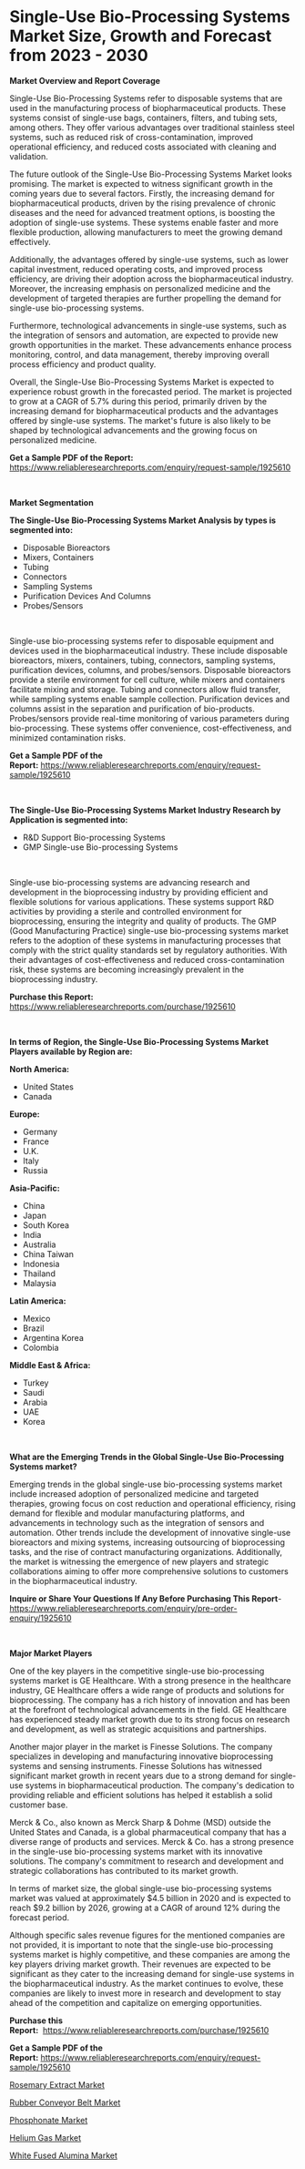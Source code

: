 <p><h1>Single-Use Bio-Processing Systems Market Size, Growth and Forecast from 2023 - 2030</h1></p><p><strong>Market Overview and Report Coverage</strong></p>
<p><p>Single-Use Bio-Processing Systems refer to disposable systems that are used in the manufacturing process of biopharmaceutical products. These systems consist of single-use bags, containers, filters, and tubing sets, among others. They offer various advantages over traditional stainless steel systems, such as reduced risk of cross-contamination, improved operational efficiency, and reduced costs associated with cleaning and validation.</p><p>The future outlook of the Single-Use Bio-Processing Systems Market looks promising. The market is expected to witness significant growth in the coming years due to several factors. Firstly, the increasing demand for biopharmaceutical products, driven by the rising prevalence of chronic diseases and the need for advanced treatment options, is boosting the adoption of single-use systems. These systems enable faster and more flexible production, allowing manufacturers to meet the growing demand effectively.</p><p>Additionally, the advantages offered by single-use systems, such as lower capital investment, reduced operating costs, and improved process efficiency, are driving their adoption across the biopharmaceutical industry. Moreover, the increasing emphasis on personalized medicine and the development of targeted therapies are further propelling the demand for single-use bio-processing systems.</p><p>Furthermore, technological advancements in single-use systems, such as the integration of sensors and automation, are expected to provide new growth opportunities in the market. These advancements enhance process monitoring, control, and data management, thereby improving overall process efficiency and product quality.</p><p>Overall, the Single-Use Bio-Processing Systems Market is expected to experience robust growth in the forecasted period. The market is projected to grow at a CAGR of 5.7% during this period, primarily driven by the increasing demand for biopharmaceutical products and the advantages offered by single-use systems. The market's future is also likely to be shaped by technological advancements and the growing focus on personalized medicine.</p></p>
<p><strong>Get a Sample PDF of the Report:</strong> <a href="https://www.reliableresearchreports.com/enquiry/request-sample/1925610">https://www.reliableresearchreports.com/enquiry/request-sample/1925610</a></p>
<p>&nbsp;</p>
<p><strong>Market Segmentation</strong></p>
<p><strong>The Single-Use Bio-Processing Systems Market Analysis by types is segmented into:</strong></p>
<p><ul><li>Disposable Bioreactors</li><li>Mixers, Containers</li><li>Tubing</li><li>Connectors</li><li>Sampling Systems</li><li>Purification Devices And Columns</li><li>Probes/Sensors</li></ul></p>
<p>&nbsp;</p>
<p><p>Single-use bio-processing systems refer to disposable equipment and devices used in the biopharmaceutical industry. These include disposable bioreactors, mixers, containers, tubing, connectors, sampling systems, purification devices, columns, and probes/sensors. Disposable bioreactors provide a sterile environment for cell culture, while mixers and containers facilitate mixing and storage. Tubing and connectors allow fluid transfer, while sampling systems enable sample collection. Purification devices and columns assist in the separation and purification of bio-products. Probes/sensors provide real-time monitoring of various parameters during bio-processing. These systems offer convenience, cost-effectiveness, and minimized contamination risks.</p></p>
<p><strong>Get a Sample PDF of the Report:</strong>&nbsp;<a href="https://www.reliableresearchreports.com/enquiry/request-sample/1925610">https://www.reliableresearchreports.com/enquiry/request-sample/1925610</a></p>
<p>&nbsp;</p>
<p><strong>The Single-Use Bio-Processing Systems Market Industry Research by Application is segmented into:</strong></p>
<p><ul><li>R&D Support Bio-processing Systems</li><li>GMP Single-use Bio-processing Systems</li></ul></p>
<p>&nbsp;</p>
<p><p>Single-use bio-processing systems are advancing research and development in the bioprocessing industry by providing efficient and flexible solutions for various applications. These systems support R&D activities by providing a sterile and controlled environment for bioprocessing, ensuring the integrity and quality of products. The GMP (Good Manufacturing Practice) single-use bio-processing systems market refers to the adoption of these systems in manufacturing processes that comply with the strict quality standards set by regulatory authorities. With their advantages of cost-effectiveness and reduced cross-contamination risk, these systems are becoming increasingly prevalent in the bioprocessing industry.</p></p>
<p><strong>Purchase this Report:</strong>&nbsp; <a href="https://www.reliableresearchreports.com/purchase/1925610">https://www.reliableresearchreports.com/purchase/1925610</a></p>
<p>&nbsp;</p>
<p><strong>In terms of Region, the Single-Use Bio-Processing Systems Market Players available by Region are:</strong></p>
<p>
    <p> <strong> North America: </strong>
        <ul>
            <li>United States</li>
            <li>Canada</li>
        </ul>
        </p> 
    <p> <strong> Europe: </strong>
        <ul>
            <li>Germany</li>
            <li>France</li>
            <li>U.K.</li>
            <li>Italy</li>
            <li>Russia</li>
        </ul>
        </p> 
    <p> <strong> Asia-Pacific: </strong>
        <ul>
            <li>China</li>
            <li>Japan</li>
            <li>South Korea</li>
            <li>India</li>
            <li>Australia</li>
            <li>China Taiwan</li>
            <li>Indonesia</li>
            <li>Thailand</li>
            <li>Malaysia</li>
        </ul>
        </p> 
    <p> <strong> Latin America: </strong>
        <ul>
            <li>Mexico</li>
            <li>Brazil</li>
            <li>Argentina Korea</li>
            <li>Colombia</li>
        </ul>
        </p> 
    <p> <strong> Middle East & Africa: </strong>
        <ul>
            <li>Turkey</li>
            <li>Saudi</li>
            <li>Arabia</li>
            <li>UAE</li>
            <li>Korea</li>
        </ul>
    </p>
    </p>
<p>&nbsp;</p>
<p><strong>What are the Emerging Trends in the Global Single-Use Bio-Processing Systems market?</strong></p>
<p><p>Emerging trends in the global single-use bio-processing systems market include increased adoption of personalized medicine and targeted therapies, growing focus on cost reduction and operational efficiency, rising demand for flexible and modular manufacturing platforms, and advancements in technology such as the integration of sensors and automation. Other trends include the development of innovative single-use bioreactors and mixing systems, increasing outsourcing of bioprocessing tasks, and the rise of contract manufacturing organizations. Additionally, the market is witnessing the emergence of new players and strategic collaborations aiming to offer more comprehensive solutions to customers in the biopharmaceutical industry.</p></p>
<p><strong>Inquire or Share Your Questions If Any Before Purchasing This Report</strong>- <a href="https://www.reliableresearchreports.com/enquiry/pre-order-enquiry/1925610">https://www.reliableresearchreports.com/enquiry/pre-order-enquiry/1925610</a></p>
<p>&nbsp;</p>
<p><strong>Major Market Players</strong></p>
<p><p>One of the key players in the competitive single-use bio-processing systems market is GE Healthcare. With a strong presence in the healthcare industry, GE Healthcare offers a wide range of products and solutions for bioprocessing. The company has a rich history of innovation and has been at the forefront of technological advancements in the field. GE Healthcare has experienced steady market growth due to its strong focus on research and development, as well as strategic acquisitions and partnerships.</p><p>Another major player in the market is Finesse Solutions. The company specializes in developing and manufacturing innovative bioprocessing systems and sensing instruments. Finesse Solutions has witnessed significant market growth in recent years due to a strong demand for single-use systems in biopharmaceutical production. The company's dedication to providing reliable and efficient solutions has helped it establish a solid customer base.</p><p>Merck & Co., also known as Merck Sharp & Dohme (MSD) outside the United States and Canada, is a global pharmaceutical company that has a diverse range of products and services. Merck & Co. has a strong presence in the single-use bio-processing systems market with its innovative solutions. The company's commitment to research and development and strategic collaborations has contributed to its market growth.</p><p>In terms of market size, the global single-use bio-processing systems market was valued at approximately $4.5 billion in 2020 and is expected to reach $9.2 billion by 2026, growing at a CAGR of around 12% during the forecast period.</p><p>Although specific sales revenue figures for the mentioned companies are not provided, it is important to note that the single-use bio-processing systems market is highly competitive, and these companies are among the key players driving market growth. Their revenues are expected to be significant as they cater to the increasing demand for single-use systems in the biopharmaceutical industry. As the market continues to evolve, these companies are likely to invest more in research and development to stay ahead of the competition and capitalize on emerging opportunities.</p></p>
<p><strong>Purchase this Report:</strong>&nbsp;&nbsp;<a href="https://www.reliableresearchreports.com/purchase/1925610">https://www.reliableresearchreports.com/purchase/1925610</a></p>
<p></p>
<p><strong>Get a Sample PDF of the Report:</strong>&nbsp;<a href="https://www.reliableresearchreports.com/enquiry/request-sample/1925610">https://www.reliableresearchreports.com/enquiry/request-sample/1925610</a></p>
<p><p><a href="https://medium.com/@jerrodhilll68/rosemary-extract-market-competitive-analysis-market-trends-and-forecast-to-2030-e5354508a979">Rosemary Extract Market</a></p><p><a href="https://medium.com/@birdielynch645/rubber-conveyor-belt-nbsp-market-focuses-on-market-share-size-and-projected-forecast-till-2030-93ac8c4722e0">Rubber Conveyor Belt Market</a></p><p><a href="https://medium.com/@royalhoeger626/phosphonate-market-outlook-industry-overview-and-forecast-2023-to-2030-3ebbb3084fdb">Phosphonate Market</a></p><p><a href="https://medium.com/@boydsmitham726/helium-gas-market-comprehensive-assessment-by-type-application-and-geography-64151930bf54">Helium Gas Market</a></p><p><a href="https://medium.com/@kelsitorphy644/white-fused-alumina-market-insight-market-trends-growth-forecasted-from-2023-to-2030-768ca2b23e78">White Fused Alumina Market</a></p></p>